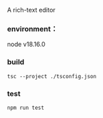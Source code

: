 A rich-text editor

### environment：
node v18.16.0

### build
```
tsc --project ./tsconfig.json
```

### test
```
npm run test
```
